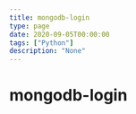 ```yaml
---
title: mongodb-login
type: page
date: 2020-09-05T00:00:00
tags: ["Python"]
description: "None"
---
```


# mongodb-login
